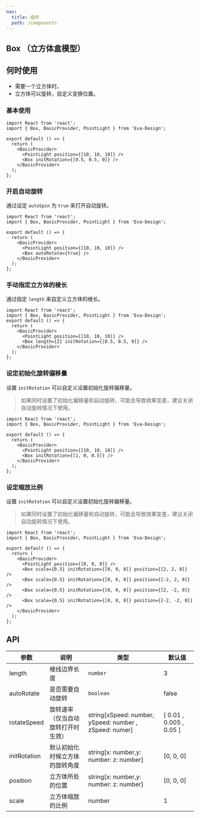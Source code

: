 ```yaml
---
nav:
  title: 组件
  path: /components
---
```


## Box （立方体盒模型）

## 何时使用

- 需要一个立方体时。
- 立方体可以旋转，自定义变换位置。

### 基本使用

```tsx
import React from 'react';
import { Box, BasicProvider, PointLight } from 'Eva-Design';

export default () => {
  return (
    <BasicProvider>
      <PointLight position={[10, 10, 10]} />
      <Box initRotation={[0.5, 0.5, 0]} />
    </BasicProvider>
  );
};
```

### 开启自动旋转

通过设定 `autoSpin` 为 `true` 来打开自动旋转。

```tsx
import React from 'react';
import { Box, BasicProvider, PointLight } from 'Eva-Design';

export default () => {
  return (
    <BasicProvider>
      <PointLight position={[10, 10, 10]} />
      <Box autoRotate={true} />
    </BasicProvider>
  );
};
```

### 手动指定立方体的棱长

通过指定 `length` 来自定义立方体的棱长。

```tsx
import React from 'react';
import { Box, BasicProvider, PointLight } from 'Eva-Design';
export default () => {
  return (
    <BasicProvider>
      <PointLight position={[10, 10, 10]} />
      <Box length={2} initRotation={[0.5, 0.5, 0]} />
    </BasicProvider>
  );
};
```

### 设定初始化旋转偏移量

设置 `initRotation` 可以自定义设置初始化旋转偏移量。

> 如果同时设置了初始化偏移量和自动旋转，可能会导致效果变差，建议关闭自动旋转情况下使用。

```tsx
import React from 'react';
import { Box, BasicProvider, PointLight } from 'Eva-Design';

export default () => {
  return (
    <BasicProvider>
      <PointLight position={[10, 10, 10]} />
      <Box initRotation={[1, 0, 0.5]} />
    </BasicProvider>
  );
};
```

### 设定缩放比例

设置 `initRotation` 可以自定义设置初始化旋转偏移量。

> 如果同时设置了初始化偏移量和自动旋转，可能会导致效果变差，建议关闭自动旋转情况下使用。

```tsx
import React from 'react';
import { Box, BasicProvider, PointLight } from 'Eva-Design';

export default () => {
  return (
    <BasicProvider>
      <PointLight position={[0, 0, 0]} />
      <Box scale={0.5} initRotation={[0, 0, 0]} position={[2, 2, 0]} />
      <Box scale={0.5} initRotation={[0, 0, 0]} position={[-2, 2, 0]} />
      <Box scale={0.5} initRotation={[0, 0, 0]} position={[2, -2, 0]} />
      <Box scale={0.5} initRotation={[0, 0, 0]} position={[-2, -2, 0]} />
    </BasicProvider>
  );
};
```

## API

| 参数 | 说明 | 类型 | 默认值 |
| --- | --- | --- | --- |
| length | 棱线边界长度 | `number` | 3 |
| autoRotate | 是否需要自动旋转 | `boolean` | false |
| rotateSpeed | 旋转速率（仅当自动旋转打开时生效） | string[xSpeed: number, ySpeed: number , zSpeed: numer] | [ 0.01 , 0.005 , 0.05 ] |
| initRotation | 默认初始化时候立方体的旋转角度 | string[x: number,y: number: z: number] | [0, 0, 0] |
| position | 立方体所处的位置 | string[x: number,y: number: z: number] | [0, 0, 0] |
| scale | 立方体缩放的比例 | number | 1 |
